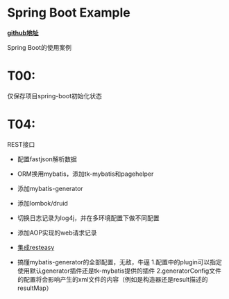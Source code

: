 # Spring Boot Example

**[github地址](https://github.com/JesseyGone/project-dev)**

Spring Boot的使用案例

# T00: 
仅保存项目spring-boot初始化状态

# T04: 
REST接口
- 配置fastjson解析数据
- ORM换用mybatis，添加tk-mybatis和pagehelper
- 添加mybatis-generator
- 添加lombok/druid
- 切换日志记录为log4j，并在多环境配置下做不同配置
- 添加AOP实现的web请求记录

- [集成resteasy](https://github.com/JesseyGone/project-dev/blob/T04/src/main/java/ind/lgh/system/service/impl/SysUserServiceImpl.java)
- 搞懂mybatis-generator的全部配置，无敌，牛逼
    1.配置中的plugin可以指定使用默认generator插件还是tk-mybatis提供的插件
    2.generatorConfig文件的配置将会影响产生的xml文件的内容（例如是构造器还是result描述的resultMap）
  